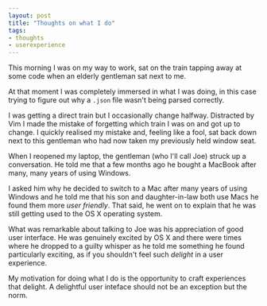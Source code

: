 ```yaml
---
layout: post
title: "Thoughts on what I do"
tags:
- thoughts
- userexperience
---
```


This morning I was on my way to work, sat on the train tapping away at some code when an elderly gentleman sat next to me.

At that moment I was completely immersed in what I was doing, in this case trying to figure out why a `.json` file wasn't being parsed correctly.

I was getting a direct train but I occasionally change halfway. Distracted by Vim I made the mistake of forgetting which train I was on and got up to change. I quickly realised my mistake and, feeling like a fool, sat back down next to this gentleman who had now taken my previously held window seat.

When I reopened my laptop, the gentleman (who I'll call Joe) struck up a conversation. He told me that a few months ago he bought a MacBook after many, many years of using Windows.

I asked him why he decided to switch to a Mac after many years of using Windows and he told me that his son and daughter-in-law both use Macs he found them more _user friendly_. That said, he went on to explain that he was still getting used to the OS X operating system.

What was remarkable about talking to Joe was his appreciation of good user interface. He was genuinely excited by OS X and there were times where he dropped to a guilty whisper as he told me something he found particularly exciting, as if you shouldn't feel such _delight_ in a user experience.

My motivation for doing what I do is the opportunity to craft experiences that delight. A delightful user inteface should not be an exception but the norm.
